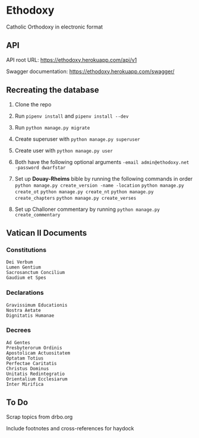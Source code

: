 # Ethodoxy

Catholic Orthodoxy in electronic format

## API

API root URL: <https://ethodoxy.herokuapp.com/api/v1>

Swagger documentation: <https://ethodoxy.herokuapp.com/swagger/>

## Recreating the database

1. Clone the repo
1. Run `pipenv install` and `pipenv install --dev`
1. Run `python manage.py migrate`
1. Create superuser with `python manage.py superuser`
1. Create user with `python manage.py user`
1. Both have the following optional arguments `-email admin@ethodoxy.net -password dwarfstar`

1. Set up **Douay-Rheims** bible by running the following commands in order
    `python manage.py create_version -name -location`
    `python manage.py create_ot`
    `python manage.py create_nt`
    `python manage.py create_chapters`
    `python manage.py create_verses`

1. Set up Challoner commentary by running `python manage.py create_commentary`

## Vatican II Documents

### Constitutions
    Dei Verbum
    Lumen Gentium
    Sacrosanctum Concilium
    Gaudium et Spes

### Declarations
    Gravissimum Educationis
    Nostra Aetate
    Dignitatis Humanae

### Decrees
    Ad Gentes
    Presbyterorum Ordinis
    Apostolicam Actuositatem
    Optatam Totius
    Perfectae Caritatis
    Christus Dominus
    Unitatis Redintegratio
    Orientalium Ecclesiarum
    Inter Mirifica

## To Do

Scrap topics from drbo.org

Include footnotes and cross-references for haydock
